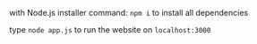 with Node.js installer command: `npm i` to install all dependencies

type `node app.js` to run the website on `localhost:3000`
